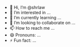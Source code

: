 - 👋 Hi, I’m @shrlaw
- 👀 I’m interested in ...
- 🌱 I’m currently learning ...
- 💞️ I’m looking to collaborate on ...
- 📫 How to reach me ...
- 😄 Pronouns: ...
- ⚡ Fun fact: ...

<!---
shrlaw/shrlaw is a ✨ special ✨ repository because its `README.md` (this file) appears on your GitHub profile.
You can click the Preview link to take a look at your changes.
--->
